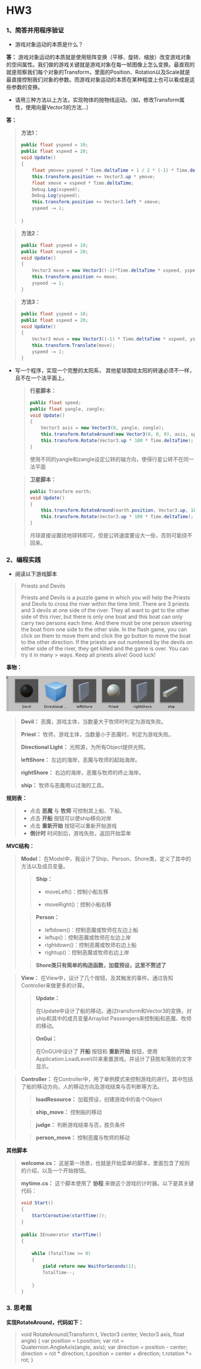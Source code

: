# HW3

### 1、简答并用程序验证

- 游戏对象运动的本质是什么？

**答：** 游戏对象运动的本质就是使用矩阵变换（平移、旋转、缩放）改变游戏对象的空间属性。我们做的游戏关键就是游戏对象在每一帧图像上怎么变换。最直观的就是观察我们每个对象的Transform，里面的Position、Rotation以及Scale就是最直接控制我们对象的参数。而游戏对象运动的本质在某种程度上也可以看成是这些参数的变换。

- 请用三种方法以上方法，实现物体的抛物线运动。（如，修改Transform属性，使用向量Vector3的方法…）

**答：** 

> **方法1：**
>
> ```c#
> public float yspeed = 10;
> public float xspeed = 20;
> void Update()
> {
>     float ymove= yspeed * Time.deltaTime + 1 / 2 * (-1) * Time.deltaTime * Time.deltaTime;
>     this.transform.position += Vector3.up * ymove;
>     float xmove = xspeed * Time.deltaTime;
>     Debug.Log(xspeed);
>     Debug.Log(yspeed);
>     this.transform.position += Vector3.left * xmove;
>     yspeed -= 1;
> 
> }
> ```



> **方法2：**
>
> ```c#
> public float yspeed = 10;
> public float xspeed = 20;
> void Update()
> {
>     Vector3 move = new Vector3((-1)*Time.deltaTime * xspeed, yspeed * Time.deltaTime + 1 / 2 * (-1) * Time.deltaTime * Time.deltaTime, 0);
>     this.transform.position += move;
>     yspeed -= 1;
> }
> ```



> **方法3：**
>
> ```c#
> public float yspeed = 10;
> public float xspeed = 20;
> void Update()
> {
>     Vector3 move = new Vector3((-1) * Time.deltaTime * xspeed, yspeed * Time.deltaTime + 1 / 2 * (-1) * Time.deltaTime * Time.deltaTime, 0);
>     this.transform.Translate(move);
>     yspeed -= 1;
> }
> ```



- 写一个程序，实现一个完整的太阳系， 其他星球围绕太阳的转速必须不一样，且不在一个法平面上。

  > **行星脚本：**
  >
  > ```c#
  > public float speed;
  > public float yangle, zangle;
  > void Update()
  > {
  >     Vector3 axis = new Vector3(0, yangle, zangle);
  >     this.transform.RotateAround(new Vector3(0, 0, 0), axis, speed * Time.deltaTime);
  >     this.transform.Rotate(Vector3.up * 100 * Time.deltaTime);
  > }
  > ```
  > 使用不同的yangle和zangle设定公转的轴方向，使得行星公转不在同一法平面
  
  > **卫星脚本：**
  >
  > ```c#
  > public Transform earth;
  > void Update()
  > {
  >     this.transform.RotateAround(earth.position, Vector3.up, 10000 * Time.deltaTime);
  >     this.transform.Rotate(Vector3.up * 100 * Time.deltaTime);
  > }
  > ```
  > 月球直接设置绕地球转即可，但是公转速度要设大一些，否则可能绕不回来。



### 2、编程实践

  

- 阅读以下游戏脚本


> Priests and Devils
>
> Priests and Devils is a puzzle game in which you will help the Priests and Devils to cross the river within the time limit. There  are 3 priests and 3 devils at one side of the river. They all want to get to the other side of this river, but there is only one  boat and this boat can only carry two persons each time. And there must be one person steering the boat from one side to the other  side. In the flash game, you can click on them to move them and click the go button to move the boat to the other direction. If the  priests are out numbered by the devils on either side of the river, they get killed and the game is over. You can try it in many > ways. Keep all priests alive! Good luck!



**事物：**

![1568709685961](https://github.com/yaody7/unity3d-learning/blob/master/HW3/pics/1568709685961.png)

> **Devil：** 恶魔，游戏主体，当数量大于牧师时判定为游戏失败。
>
> **Priest：** 牧师，游戏主体，当数量小于恶魔时，判定为游戏失败。
>
> **Directional Light：** 光照源，为所有Object提供光照。
>
> **leftShore：** 左边的海岸，恶魔与牧师的起始海岸。
>
> **rightShore：** 右边的海岸，恶魔与牧师的终止海岸。
>
> **ship：** 牧师与恶魔用以过海的工具。



**规则表：**

> - 点击 **恶魔** 与 **牧师** 可控制其上船、下船。
> - 点击 **开船** 按钮可以使ship移向对岸
> - 点击 **重新开始** 按钮可以重新开始游戏
> - **倒计时** 时间到后，游戏失败，返回开始菜单



**MVC结构：**

> **Model：** 在Model中，我设计了Ship、Person、Shore类，定义了其中的方法以及成员变量。
>
> > **Ship：**
> >
> > - moveLeft()：控制小船左移
> >
> > - moveRight()：控制小船右移
>
> > **Person：**
> >
> > - leftdown()：控制恶魔或牧师在左边上船
> > - leftup()：控制恶魔或牧师在左边上岸
> > - rightdown()：控制恶魔或牧师右边上船
> > - rightup()：控制恶魔或牧师右边上岸
>
> > **Shore类只有简单的构造函数，加载预设，这里不赘述了**



> **View：** 在View中，设计了几个按钮，及其触发的事件。通过告知Controller来做更多的计算。
>
> > **Update：**
> >
> > 在Update中设计了船的移动，通过transform和Vector3的变换，对ship和其中的成员变量Arraylist Passengers来控制船和恶魔、牧师的移动。
>
> > **OnGui：**
> >
> > 在OnGUi中设计了 **开船** 按钮和 **重新开始** 按钮，使用Application.LoadLevel(0)来重置游戏。并设计了获胜和落败的文字显示。



> **Controller：** 在Controller中，用了单例模式来控制游戏的进行。其中包括了船的移动方向，人的移动方向及游戏结束与否判断等方法。
>
> > **loadResource：** 加载预设，创建游戏中的各个Object
>
> > **ship_move：** 控制船的移动
>
> > **judge：** 判断游戏结束与否，胜负条件
>
> > **person_move：** 控制恶魔与牧师的移动



**其他脚本**

> **welcome.cs：** 这是第一场景，也就是开始菜单的脚本，里面包含了规则的介绍，以及一个开始按钮。
>
> **mytime.cs：** 这个脚本使用了 **协程** 来做这个游戏的计时器。以下是其关键代码：
>
> ```c#
> void Start()
> {
>     StartCoroutine(startTime());   
> }
> 
> public IEnumerator startTime()
> {
> 
>     while (TotalTime >= 0)
>     {
>         yield return new WaitForSeconds(1);
>         TotalTime--;
> 
>     }
> }
> ```



### 3. 思考题

**实现RotateAround，代码如下：**

> void RotateAround(Transform t, Vector3 center, Vector3 axis, float angle)
> {
>     var position = t.position;
>     var rot = Quaternion.AngleAxis(angle, axis);
>     var direction = position - center;
>     direction = rot * direction;
>     t.position = center + direction;
>     t.rotation *= rot;
> }



